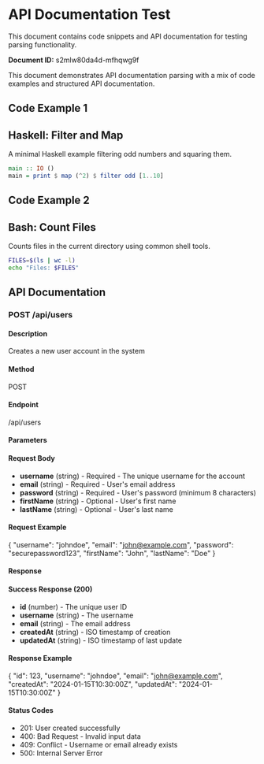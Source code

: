 # API Documentation Test

This document contains code snippets and API documentation for testing parsing functionality.

**Document ID:** s2mlw80da4d-mfhqwg9f

This document demonstrates API documentation parsing with a mix of code examples and structured API documentation.

## Code Example 1

## Haskell: Filter and Map

A minimal Haskell example filtering odd numbers and squaring them.

```haskell
main :: IO ()
main = print $ map (^2) $ filter odd [1..10]
```


## Code Example 2

## Bash: Count Files

Counts files in the current directory using common shell tools.

```bash
FILES=$(ls | wc -l)
echo "Files: $FILES"
```


## API Documentation

### POST /api/users

#### Description
Creates a new user account in the system

#### Method
POST

#### Endpoint
/api/users

#### Parameters
#### Request Body
- **username** (string) - Required - The unique username for the account
- **email** (string) - Required - User's email address
- **password** (string) - Required - User's password (minimum 8 characters)
- **firstName** (string) - Optional - User's first name
- **lastName** (string) - Optional - User's last name

#### Request Example
{
  "username": "johndoe",
  "email": "john@example.com",
  "password": "securepassword123",
  "firstName": "John",
  "lastName": "Doe"
}

#### Response
#### Success Response (200)
- **id** (number) - The unique user ID
- **username** (string) - The username
- **email** (string) - The email address
- **createdAt** (string) - ISO timestamp of creation
- **updatedAt** (string) - ISO timestamp of last update

#### Response Example
{
  "id": 123,
  "username": "johndoe",
  "email": "john@example.com",
  "createdAt": "2024-01-15T10:30:00Z",
  "updatedAt": "2024-01-15T10:30:00Z"
}

#### Status Codes
- 201: User created successfully
- 400: Bad Request - Invalid input data
- 409: Conflict - Username or email already exists
- 500: Internal Server Error

